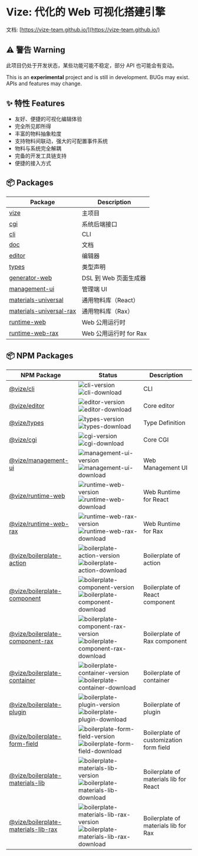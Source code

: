 # Vize: 代化的 Web 可视化搭建引擎

文档: [https://vize-team.github.io/](https://vize-team.github.io/)

## ⚠️ 警告 Warning

此项目仍处于开发状态，某些功能可能不稳定，部分 API 也可能会有变动。

This is an **experimental** project and is still in development. BUGs may exist. APIs and features may change.

## ✨ 特性 Features

- 友好、便捷的可视化编辑体验
- 完全所见即所得
- 丰富的物料抽象粒度
- 支持物料间联动，强大的可配置事件系统
- 物料与系统完全解耦
- 完备的开发工具链支持
- 便捷的接入方式

## 📦 Packages

| Package                   | Description            |
| ------------------------- | ---------------------- |
| [vize]                    | 主项目                 |
| [cgi]                     | 系统后端接口           |
| [cli]                     | CLI                    |
| [doc]                     | 文档                   |
| [editor]                  | 编辑器                 |
| [types]                   | 类型声明               |
| [generator-web]           | DSL 到 Web 页面生成器  |
| [management-ui]           | 管理端 UI              |
| [materials-universal]     | 通用物料库（React）    |
| [materials-universal-rax] | 通用物料库（Rax）      |
| [runtime-web]             | Web 公用运行时         |
| [runtime-web-rax]         | Web 公用运行时 for Rax |

## 📦 NPM Packages

| NPM Package                           | Status                                                                             | Description                             |
| ------------------------------------- | ---------------------------------------------------------------------------------- | --------------------------------------- |
| [@vize/cli]                           | ![cli-version] ![cli-download]                                                     | CLI                                     |
| [@vize/editor]                        | ![editor-version] ![editor-download]                                               | Core editor                             |
| [@vize/types]                         | ![types-version] ![types-download]                                                 | Type Definition                         |
| [@vize/cgi]                           | ![cgi-version] ![cgi-download]                                                     | Core CGI                                |
| [@vize/management-ui]                 | ![management-ui-version] ![management-ui-download]                                 | Web Management UI                       |
| [@vize/runtime-web]                   | ![runtime-web-version] ![runtime-web-download]                                     | Web Runtime for React                   |
| [@vize/runtime-web-rax]               | ![runtime-web-rax-version] ![runtime-web-rax-download]                             | Web Runtime for Rax                     |
| [@vize/boilerplate-action]            | ![boilerplate-action-version] ![boilerplate-action-download]                       | Boilerplate of action                   |
| [@vize/boilerplate-component]         | ![boilerplate-component-version] ![boilerplate-component-download]                 | Boilerplate of React component          |
| [@vize/boilerplate-component-rax]     | ![boilerplate-component-rax-version] ![boilerplate-component-rax-download]         | Boilerplate of Rax component            |
| [@vize/boilerplate-container]         | ![boilerplate-container-version] ![boilerplate-container-download]                 | Boilerplate of container                |
| [@vize/boilerplate-plugin]            | ![boilerplate-plugin-version] ![boilerplate-plugin-download]                       | Boilerplate of plugin                   |
| [@vize/boilerplate-form-field]        | ![boilerplate-form-field-version] ![boilerplate-form-field-download]               | Boilerplate of customization form field |
| [@vize/boilerplate-materials-lib]     | ![boilerplate-materials-lib-version] ![boilerplate-materials-lib-download]         | Boilerplate of materials lib for React  |
| [@vize/boilerplate-materials-lib-rax] | ![boilerplate-materials-lib-rax-version] ![boilerplate-materials-lib-rax-download] | Boilerplate of materials lib for Rax    |

[stars]: https://img.shields.io/github/stars/vize-team/vize?style=social&label=Stars&style=plastic
[forks]: https://img.shields.io/github/forks/vize-team/vize?style=social&label=Forks&style=plastic
[issues]: https://img.shields.io/github/issues/vize-team/vize?style=social&label=Issues&style=plastic
[pr]: https://img.shields.io/github/issues-pr/vize-team/vize?style=social&label=PullRequests&style=plastic
[closed-pr]: https://img.shields.io/github/issues-pr-closed/vize-team/vize?style=social&label=PullRequests&style=plastic
[vize]: https://github.com/vize-team/vize
[cgi]: https://github.com/vize-team/vize/tree/master/packages/cgi
[cli]: https://github.com/vize-team/vize/tree/master/packages/cli
[doc]: https://github.com/vize-team/vize/tree/master/packages/doc
[editor]: https://github.com/vize-team/vize/tree/master/packages/editor
[types]: https://github.com/vize-team/vize/tree/master/packages/types
[generator-web]: https://github.com/vize-team/vize/tree/master/packages/generator-web
[management-ui]: https://github.com/vize-team/vize/tree/master/packages/management-ui
[materials-universal]: https://github.com/vize-team/vize/tree/master/packages/materials-universal
[materials-universal-rax]: https://github.com/vize-team/vize/tree/master/packages/materials-universal-rax
[runtime-web]: https://github.com/vize-team/vize/tree/master/packages/runtime-web
[runtime-web-rax]: https://github.com/vize-team/vize/tree/master/packages/runtime-web-rax
[@vize/editor]: https://www.npmjs.com/package/@vize/editor
[editor-version]: https://img.shields.io/npm/v/@vize/editor
[editor-download]: https://img.shields.io/npm/dw/@vize/editor
[@vize/cli]: https://www.npmjs.com/package/@vize/cli
[cli-version]: https://img.shields.io/npm/v/@vize/cli
[cli-download]: https://img.shields.io/npm/dw/@vize/cli
[@vize/types]: https://www.npmjs.com/package/@vize/types
[types-version]: https://img.shields.io/npm/v/@vize/types
[types-download]: https://img.shields.io/npm/dw/@vize/types
[@vize/cgi]: https://www.npmjs.com/package/@vize/cgi
[cgi-version]: https://img.shields.io/npm/v/@vize/cgi
[cgi-download]: https://img.shields.io/npm/dw/@vize/cgi
[@vize/management-ui]: https://www.npmjs.com/package/@vize/management-ui
[management-ui-version]: https://img.shields.io/npm/v/@vize/management-ui
[management-ui-download]: https://img.shields.io/npm/dw/@vize/management-ui
[@vize/runtime-web]: https://www.npmjs.com/package/@vize/runtime-web
[runtime-web-version]: https://img.shields.io/npm/v/@vize/runtime-web
[runtime-web-download]: https://img.shields.io/npm/dw/@vize/runtime-web
[@vize/runtime-web-rax]: https://www.npmjs.com/package/@vize/runtime-web-rax
[runtime-web-rax-version]: https://img.shields.io/npm/v/@vize/runtime-web-rax
[runtime-web-rax-download]: https://img.shields.io/npm/dw/@vize/runtime-web-rax
[@vize/boilerplate-action]: https://www.npmjs.com/package/@vize/boilerplate-action
[boilerplate-action-version]: https://img.shields.io/npm/v/@vize/boilerplate-action
[boilerplate-action-download]: https://img.shields.io/npm/dw/@vize/boilerplate-action
[@vize/boilerplate-component]: https://www.npmjs.com/package/@vize/boilerplate-component
[boilerplate-component-version]: https://img.shields.io/npm/v/@vize/boilerplate-component
[boilerplate-component-download]: https://img.shields.io/npm/dw/@vize/boilerplate-component
[@vize/boilerplate-component-rax]: https://www.npmjs.com/package/@vize/boilerplate-component-rax
[boilerplate-component-rax-version]: https://img.shields.io/npm/v/@vize/boilerplate-component-rax
[boilerplate-component-rax-download]: https://img.shields.io/npm/dw/@vize/boilerplate-component-rax
[@vize/boilerplate-container]: https://www.npmjs.com/package/@vize/boilerplate-container
[boilerplate-container-version]: https://img.shields.io/npm/v/@vize/boilerplate-container
[boilerplate-container-download]: https://img.shields.io/npm/dw/@vize/boilerplate-container
[@vize/boilerplate-plugin]: https://www.npmjs.com/package/@vize/boilerplate-plugin
[boilerplate-plugin-version]: https://img.shields.io/npm/v/@vize/boilerplate-plugin
[boilerplate-plugin-download]: https://img.shields.io/npm/dw/@vize/boilerplate-plugin
[@vize/boilerplate-form-field]: https://www.npmjs.com/package/@vize/boilerplate-form-field
[boilerplate-form-field-version]: https://img.shields.io/npm/v/@vize/boilerplate-form-field
[boilerplate-form-field-download]: https://img.shields.io/npm/dw/@vize/boilerplate-form-field
[@vize/boilerplate-materials-lib]: https://www.npmjs.com/package/@vize/boilerplate-materials-lib
[boilerplate-materials-lib-version]: https://img.shields.io/npm/v/@vize/boilerplate-materials-lib
[boilerplate-materials-lib-download]: https://img.shields.io/npm/dw/@vize/boilerplate-materials-lib
[@vize/boilerplate-materials-lib-rax]: https://www.npmjs.com/package/@vize/boilerplate-materials-lib-rax
[boilerplate-materials-lib-rax-version]: https://img.shields.io/npm/v/@vize/boilerplate-materials-lib-rax
[boilerplate-materials-lib-rax-download]: https://img.shields.io/npm/dw/@vize/boilerplate-materials-lib-rax
